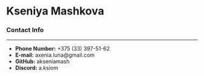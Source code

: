 <!DOCTYPE HTML>
<html>
    <head>
        <meta charset="UTF-8">
        <title>Ksenia CV</title>
    </head>
    <body>
        <h1>Kseniya Mashkova</h1>
        <h3>Contact Info</h3>
        <hr>
        <ul>
            <li><b>Phone Number:</b> +375 (33) 397-51-62</li>
            <li><b>E-mail:</b> axenia.luna@gmail.com</li>
            <li><b>GitHub:</b> akseniamash</li>
            <li><b>Discord:</b> a.ksiom</li>
        </ul>
    </body>
</html>